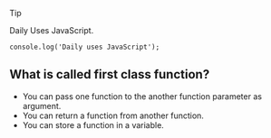 > [!TIP]
> Daily Uses JavaScript.

    console.log('Daily uses JavaScript');
## What is called first class function?
* You can pass one function to the another function parameter as argument.
* You can return a function from another function.
* You can store a function in a variable.